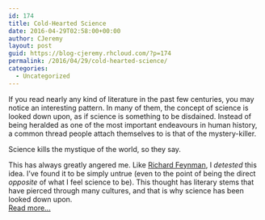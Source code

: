```yaml
---
id: 174
title: Cold-Hearted Science
date: 2016-04-29T02:58:00+00:00
author: CJeremy
layout: post
guid: https://blog-cjeremy.rhcloud.com/?p=174
permalink: /2016/04/29/cold-hearted-science/
categories:
  - Uncategorized
---
```

If you read nearly any kind of literature in the past few centuries, you may notice an interesting pattern. In many of them, the concept of science is looked down upon, as if science is something to be disdained. Instead of being heralded as one of the most important endeavours in human history, a common thread people attach themselves to is that of the mystery-killer.

Science kills the mystique of the world, so they say.

This has always greatly angered me. Like [Richard Feynman](https://www.brainpickings.org/2013/01/01/ode-to-a-flower-richard-feynman/?utm_content=buffer2fc27&utm_medium=social&utm_source=twitter.com&utm_campaign=buffer), I _detested_ this idea. I&#8217;ve found it to be simply untrue (even to the point of being the direct _opposite_ of what I feel science to be). This thought has literary stems that have pierced through many cultures, and that is why science has been looked down upon. <span class="post-teaser-more">&nbsp;<br /><a href="http://blog-cjeremy.rhcloud.com/2016/04/29/cold-hearted-science/" title="Permanent Link: Cold-Hearted Science" rel="bookmark">Read more...</br></span></p>
